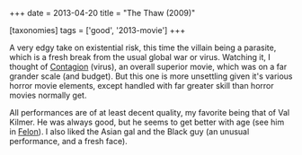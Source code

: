 +++
date = 2013-04-20
title = "The Thaw (2009)"

[taxonomies]
tags = ['good', '2013-movie']
+++

A very edgy take on existential risk, this time the villain being a
parasite, which is a fresh break from the usual global war or virus.
Watching it, I thought of [Contagion] (virus), an overall superior
movie, which was on a far grander scale (and budget). But this one is
more unsettling given it\'s various horror movie elements, except
handled with far greater skill than horror movies normally get.

All performances are of at least decent quality, my favorite being that
of Val Kilmer. He was always good, but he seems to get better with age
(see him in [Felon]). I also liked the Asian gal and the Black guy (an
unusual performance, and a fresh face).

  [Contagion]: http://movies.tshepang.net/contagion-2011
  [Felon]: http://movies.tshepang.net/felon-2008
